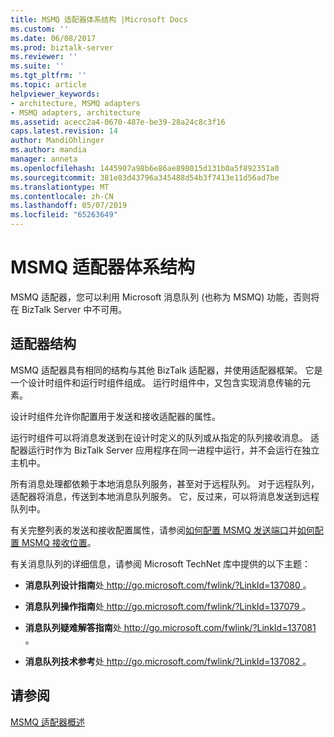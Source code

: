 ```yaml
---
title: MSMQ 适配器体系结构 |Microsoft Docs
ms.custom: ''
ms.date: 06/08/2017
ms.prod: biztalk-server
ms.reviewer: ''
ms.suite: ''
ms.tgt_pltfrm: ''
ms.topic: article
helpviewer_keywords:
- architecture, MSMQ adapters
- MSMQ adapters, architecture
ms.assetid: acecc2a4-0670-487e-be39-28a24c8c3f16
caps.latest.revision: 14
author: MandiOhlinger
ms.author: mandia
manager: anneta
ms.openlocfilehash: 1445907a98b6e86ae898015d131b0a5f892351a0
ms.sourcegitcommit: 381e83d43796a345488d54b3f7413e11d56ad7be
ms.translationtype: MT
ms.contentlocale: zh-CN
ms.lasthandoff: 05/07/2019
ms.locfileid: "65263649"
---
```

# <a name="msmq-adapter-architecture"></a>MSMQ 适配器体系结构
MSMQ 适配器，您可以利用 Microsoft 消息队列 (也称为 MSMQ) 功能，否则将在 BizTalk Server 中不可用。  
  
## <a name="adapter-structure"></a>适配器结构  
 MSMQ 适配器具有相同的结构与其他 BizTalk 适配器，并使用适配器框架。 它是一个设计时组件和运行时组件组成。 运行时组件中，又包含实现消息传输的元素。  
  
 设计时组件允许你配置用于发送和接收适配器的属性。  
  
 运行时组件可以将消息发送到在设计时定义的队列或从指定的队列接收消息。 适配器运行时作为 BizTalk Server 应用程序在同一进程中运行，并不会运行在独立主机中。  
  
 所有消息处理都依赖于本地消息队列服务，甚至对于远程队列。 对于远程队列，适配器将消息，传送到本地消息队列服务。 它，反过来，可以将消息发送到远程队列中。  
  
 有关完整列表的发送和接收配置属性，请参阅[如何配置 MSMQ 发送端口](../core/how-to-configure-an-msmq-send-port.md)并[如何配置 MSMQ 接收位置](../core/how-to-configure-an-msmq-receive-location.md)。  
  
 有关消息队列的详细信息，请参阅 Microsoft TechNet 库中提供的以下主题：  
  
-   **消息队列设计指南**处[ http://go.microsoft.com/fwlink/?LinkId=137080 ](http://go.microsoft.com/fwlink/?LinkId=137080)。  
  
-   **消息队列操作指南**处[ http://go.microsoft.com/fwlink/?LinkId=137079 ](http://go.microsoft.com/fwlink/?LinkId=137079)。  
  
-   **消息队列疑难解答指南**处[ http://go.microsoft.com/fwlink/?LinkId=137081 ](http://go.microsoft.com/fwlink/?LinkId=137081)。  
  
-   **消息队列技术参考**处[ http://go.microsoft.com/fwlink/?LinkId=137082 ](http://go.microsoft.com/fwlink/?LinkId=137082)。  
  
## <a name="see-also"></a>请参阅  
 [MSMQ 适配器概述](../core/what-is-the-msmq-adapter.md)